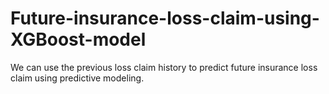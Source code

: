 # Future-insurance-loss-claim-using-XGBoost-model
We can use the previous loss claim history to predict future insurance loss claim using predictive modeling.
